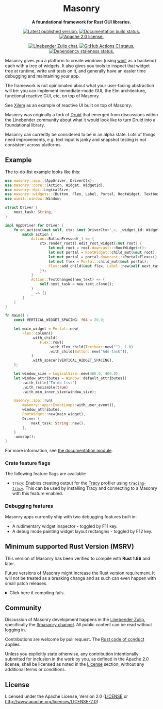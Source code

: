 <div align="center">

# Masonry

**A foundational framework for Rust GUI libraries.**

[![Latest published version.](https://img.shields.io/crates/v/masonry.svg)](https://crates.io/crates/masonry)
[![Documentation build status.](https://img.shields.io/docsrs/masonry.svg)](https://docs.rs/masonry)
[![Apache 2.0 license.](https://img.shields.io/badge/license-Apache--2.0-blue.svg)](#license)

[![Linebender Zulip chat.](https://img.shields.io/badge/Linebender-%23masonry-blue?logo=Zulip)](https://xi.zulipchat.com/#narrow/stream/317477-masonry)
[![GitHub Actions CI status.](https://img.shields.io/github/actions/workflow/status/linebender/xilem/ci.yml?logo=github&label=CI)](https://github.com/linebender/xilem/actions)
[![Dependency staleness status.](https://deps.rs/crate/masonry/latest/status.svg)](https://deps.rs/crate/masonry)

</div>

<!-- We use cargo-rdme to update the README with the contents of lib.rs.
To edit the following section, update it in lib.rs, then run:
cargo rdme --workspace-project=color --heading-base-level=0
Full documentation at https://github.com/orium/cargo-rdme -->

<!-- Intra-doc links used in lib.rs should be evaluated here.
See https://linebender.org/blog/doc-include/ for related discussion. -->

<!-- cargo-rdme start -->

Masonry gives you a platform to create windows (using [winit] as a backend) each with a tree of widgets. It also gives you tools to inspect that widget tree at runtime, write unit tests on it, and generally have an easier time debugging and maintaining your app.

The framework is not opinionated about what your user-facing abstraction will be: you can implement immediate-mode GUI, the Elm architecture, functional reactive GUI, etc, on top of Masonry.

See [Xilem] as an example of reactive UI built on top of Masonry.

Masonry was originally a fork of [Druid] that emerged from discussions within the Linebender community about what it would look like to turn Druid into a foundational library.

Masonry can currently be considered to be in an alpha state.
Lots of things need improvements, e.g. text input is janky and snapshot testing is not consistent across platforms.

## Example

The to-do-list example looks like this:

```rust
use masonry::app::{AppDriver, DriverCtx};
use masonry::core::{Action, Widget, WidgetId};
use masonry::dpi::LogicalSize;
use masonry::widgets::{Button, Flex, Label, Portal, RootWidget, Textbox};
use winit::window::Window;

struct Driver {
    next_task: String,
}

impl AppDriver for Driver {
    fn on_action(&mut self, ctx: &mut DriverCtx<'_>, _widget_id: WidgetId, action: Action) {
        match action {
            Action::ButtonPressed(_) => {
                ctx.render_root().edit_root_widget(|mut root| {
                    let mut root = root.downcast::<RootWidget>();
                    let mut portal = RootWidget::child_mut(&mut root);
                    let mut portal = portal.downcast::<Portal<Flex>>();
                    let mut flex = Portal::child_mut(&mut portal);
                    Flex::add_child(&mut flex, Label::new(self.next_task.clone()));
                });
            }
            Action::TextChanged(new_text) => {
                self.next_task = new_text.clone();
            }
            _ => {}
        }
    }
}

fn main() {
    const VERTICAL_WIDGET_SPACING: f64 = 20.0;

    let main_widget = Portal::new(
        Flex::column()
            .with_child(
                Flex::row()
                    .with_flex_child(Textbox::new(""), 1.0)
                    .with_child(Button::new("Add task")),
            )
            .with_spacer(VERTICAL_WIDGET_SPACING),
    );

    let window_size = LogicalSize::new(400.0, 400.0);
    let window_attributes = Window::default_attributes()
        .with_title("To-do list")
        .with_resizable(true)
        .with_min_inner_size(window_size);

    masonry::app::run(
        masonry::app::EventLoop::with_user_event(),
        window_attributes,
        RootWidget::new(main_widget),
        Driver {
            next_task: String::new(),
        },
    )
    .unwrap();
}
```

For more information, see [the documentation module](masonry_core::doc).

### Crate feature flags

The following feature flags are available:

- `tracy`: Enables creating output for the [Tracy](https://github.com/wolfpld/tracy) profiler using [`tracing-tracy`][tracing_tracy].
  This can be used by installing Tracy and connecting to a Masonry with this feature enabled.

### Debugging features

Masonry apps currently ship with two debugging features built in:
- A rudimentary widget inspector - toggled by F11 key.
- A debug mode painting widget layout rectangles - toggled by F12 key.

[winit]: https://crates.io/crates/winit
[Druid]: https://crates.io/crates/druid
[Xilem]: https://crates.io/crates/xilem
[tracing_tracy]: https://crates.io/crates/tracing-tracy

<!-- cargo-rdme end -->

## Minimum supported Rust Version (MSRV)

This version of Masonry has been verified to compile with **Rust 1.86** and later.

Future versions of Masonry might increase the Rust version requirement.
It will not be treated as a breaking change and as such can even happen with small patch releases.

<details>
<summary>Click here if compiling fails.</summary>

As time has passed, some of Masonry's dependencies could have released versions with a higher Rust requirement.
If you encounter a compilation issue due to a dependency and don't want to upgrade your Rust toolchain, then you could downgrade the dependency.

```sh
# Use the problematic dependency's name and version
cargo update -p package_name --precise 0.1.1
```

</details>

## Community

Discussion of Masonry development happens in the [Linebender Zulip](https://xi.zulipchat.com/), specifically the [#masonry channel](https://xi.zulipchat.com/#narrow/stream/317477-masonry).
All public content can be read without logging in.

Contributions are welcome by pull request. The [Rust code of conduct] applies.

Unless you explicitly state otherwise, any contribution intentionally submitted for inclusion in the work by you, as defined in the Apache 2.0 license, shall be licensed as noted in the [License](#license) section, without any additional terms or conditions.

## License

Licensed under the Apache License, Version 2.0 ([LICENSE](LICENSE) or <http://www.apache.org/licenses/LICENSE-2.0>)

[Rust code of conduct]: https://www.rust-lang.org/policies/code-of-conduct
